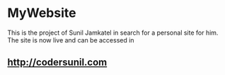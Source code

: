 # MyWebsite
  
  This is the project of Sunil Jamkatel in search for a personal site for him. The site is now live and can be accessed in 
## http://codersunil.com
